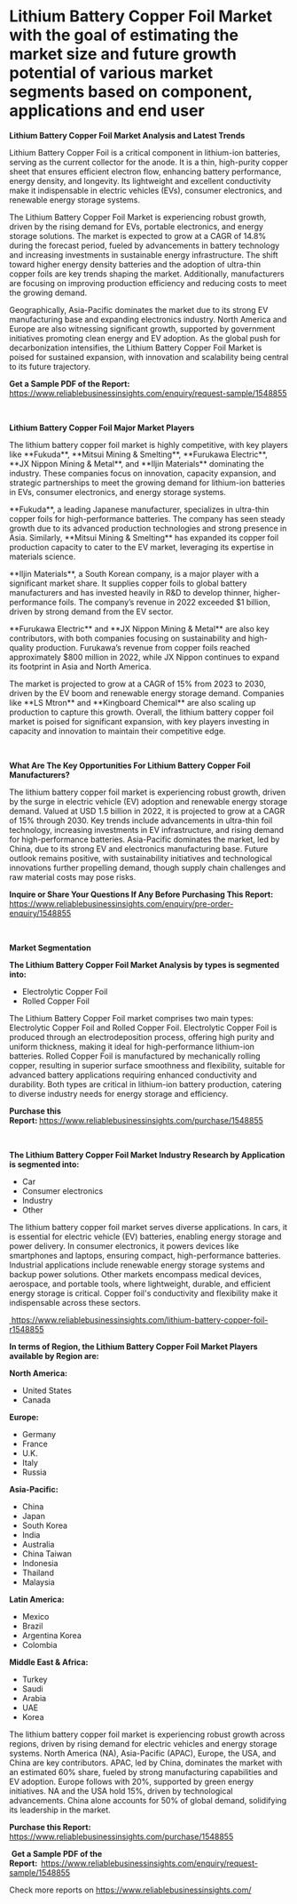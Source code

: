 <p><h1>Lithium Battery Copper Foil Market with the goal of estimating the market size and future growth potential of various market segments based on component, applications and end user</h1></p><p><strong>Lithium Battery Copper Foil Market Analysis and Latest Trends</strong></p>
<p><p>Lithium Battery Copper Foil is a critical component in lithium-ion batteries, serving as the current collector for the anode. It is a thin, high-purity copper sheet that ensures efficient electron flow, enhancing battery performance, energy density, and longevity. Its lightweight and excellent conductivity make it indispensable in electric vehicles (EVs), consumer electronics, and renewable energy storage systems.</p><p>The Lithium Battery Copper Foil Market is experiencing robust growth, driven by the rising demand for EVs, portable electronics, and energy storage solutions. The market is expected to grow at a CAGR of 14.8% during the forecast period, fueled by advancements in battery technology and increasing investments in sustainable energy infrastructure. The shift toward higher energy density batteries and the adoption of ultra-thin copper foils are key trends shaping the market. Additionally, manufacturers are focusing on improving production efficiency and reducing costs to meet the growing demand.</p><p>Geographically, Asia-Pacific dominates the market due to its strong EV manufacturing base and expanding electronics industry. North America and Europe are also witnessing significant growth, supported by government initiatives promoting clean energy and EV adoption. As the global push for decarbonization intensifies, the Lithium Battery Copper Foil Market is poised for sustained expansion, with innovation and scalability being central to its future trajectory.</p></p>
<p><strong>Get a Sample PDF of the Report:&nbsp;</strong> <a href="https://www.reliablebusinessinsights.com/enquiry/request-sample/1548855?utm_campaign=2146&utm_medium=2&utm_source=Github&utm_content=ia&utm_term=29012025&utm_id=lithium-battery-copper-foil">https://www.reliablebusinessinsights.com/enquiry/request-sample/1548855</a></p>
<p>&nbsp;</p>
<p><strong>Lithium Battery Copper Foil Major Market Players</strong></p>
<p><p>The lithium battery copper foil market is highly competitive, with key players like **Fukuda**, **Mitsui Mining & Smelting**, **Furukawa Electric**, **JX Nippon Mining & Metal**, and **Iljin Materials** dominating the industry. These companies focus on innovation, capacity expansion, and strategic partnerships to meet the growing demand for lithium-ion batteries in EVs, consumer electronics, and energy storage systems.</p><p>**Fukuda**, a leading Japanese manufacturer, specializes in ultra-thin copper foils for high-performance batteries. The company has seen steady growth due to its advanced production technologies and strong presence in Asia. Similarly, **Mitsui Mining & Smelting** has expanded its copper foil production capacity to cater to the EV market, leveraging its expertise in materials science.</p><p>**Iljin Materials**, a South Korean company, is a major player with a significant market share. It supplies copper foils to global battery manufacturers and has invested heavily in R&D to develop thinner, higher-performance foils. The company’s revenue in 2022 exceeded $1 billion, driven by strong demand from the EV sector.</p><p>**Furukawa Electric** and **JX Nippon Mining & Metal** are also key contributors, with both companies focusing on sustainability and high-quality production. Furukawa’s revenue from copper foils reached approximately $800 million in 2022, while JX Nippon continues to expand its footprint in Asia and North America.</p><p>The market is projected to grow at a CAGR of 15% from 2023 to 2030, driven by the EV boom and renewable energy storage demand. Companies like **LS Mtron** and **Kingboard Chemical** are also scaling up production to capture this growth. Overall, the lithium battery copper foil market is poised for significant expansion, with key players investing in capacity and innovation to maintain their competitive edge.</p></p>
<p>&nbsp;</p>
<p><strong>What Are The Key Opportunities For Lithium Battery Copper Foil Manufacturers?</strong></p>
<p><p>The lithium battery copper foil market is experiencing robust growth, driven by the surge in electric vehicle (EV) adoption and renewable energy storage demand. Valued at USD 1.5 billion in 2022, it is projected to grow at a CAGR of 15% through 2030. Key trends include advancements in ultra-thin foil technology, increasing investments in EV infrastructure, and rising demand for high-performance batteries. Asia-Pacific dominates the market, led by China, due to its strong EV and electronics manufacturing base. Future outlook remains positive, with sustainability initiatives and technological innovations further propelling demand, though supply chain challenges and raw material costs may pose risks.</p></p>
<p><strong>Inquire or Share Your Questions If Any Before Purchasing This Report:</strong> <a href="https://www.reliablebusinessinsights.com/enquiry/pre-order-enquiry/1548855?utm_campaign=2146&utm_medium=2&utm_source=Github&utm_content=ia&utm_term=29012025&utm_id=lithium-battery-copper-foil">https://www.reliablebusinessinsights.com/enquiry/pre-order-enquiry/1548855</a></p>
<p>&nbsp;</p>
<p><strong>Market Segmentation</strong></p>
<p><strong>The Lithium Battery Copper Foil Market Analysis by types is segmented into:</strong></p>
<p><ul><li>Electrolytic Copper Foil</li><li>Rolled Copper Foil</li></ul></p>
<p><p>The Lithium Battery Copper Foil market comprises two main types: Electrolytic Copper Foil and Rolled Copper Foil. Electrolytic Copper Foil is produced through an electrodeposition process, offering high purity and uniform thickness, making it ideal for high-performance lithium-ion batteries. Rolled Copper Foil is manufactured by mechanically rolling copper, resulting in superior surface smoothness and flexibility, suitable for advanced battery applications requiring enhanced conductivity and durability. Both types are critical in lithium-ion battery production, catering to diverse industry needs for energy storage and efficiency.</p></p>
<p><strong>Purchase this Report:&nbsp;</strong><a href="https://www.reliablebusinessinsights.com/purchase/1548855?utm_campaign=2146&utm_medium=2&utm_source=Github&utm_content=ia&utm_term=29012025&utm_id=lithium-battery-copper-foil">https://www.reliablebusinessinsights.com/purchase/1548855</a></p>
<p>&nbsp;</p>
<p><strong>The Lithium Battery Copper Foil Market Industry Research by Application is segmented into:</strong></p>
<p><ul><li>Car</li><li>Consumer electronics</li><li>Industry</li><li>Other</li></ul></p>
<p><p>The lithium battery copper foil market serves diverse applications. In cars, it is essential for electric vehicle (EV) batteries, enabling energy storage and power delivery. In consumer electronics, it powers devices like smartphones and laptops, ensuring compact, high-performance batteries. Industrial applications include renewable energy storage systems and backup power solutions. Other markets encompass medical devices, aerospace, and portable tools, where lightweight, durable, and efficient energy storage is critical. Copper foil's conductivity and flexibility make it indispensable across these sectors.</p></p>
<p><a href="https://www.reliablebusinessinsights.com/lithium-battery-copper-foil-r1548855?utm_campaign=2146&utm_medium=2&utm_source=Github&utm_content=ia&utm_term=29012025&utm_id=lithium-battery-copper-foil">&nbsp;https://www.reliablebusinessinsights.com/lithium-battery-copper-foil-r1548855</a></p>
<p><strong>In terms of Region, the Lithium Battery Copper Foil Market Players available by Region are:</strong></p>
<p>
    <p> <strong> North America: </strong>
        <ul>
            <li>United States</li>
            <li>Canada</li>
        </ul>
        </p> 
    <p> <strong> Europe: </strong>
        <ul>
            <li>Germany</li>
            <li>France</li>
            <li>U.K.</li>
            <li>Italy</li>
            <li>Russia</li>
        </ul>
        </p> 
    <p> <strong> Asia-Pacific: </strong>
        <ul>
            <li>China</li>
            <li>Japan</li>
            <li>South Korea</li>
            <li>India</li>
            <li>Australia</li>
            <li>China Taiwan</li>
            <li>Indonesia</li>
            <li>Thailand</li>
            <li>Malaysia</li>
        </ul>
        </p> 
    <p> <strong> Latin America: </strong>
        <ul>
            <li>Mexico</li>
            <li>Brazil</li>
            <li>Argentina Korea</li>
            <li>Colombia</li>
        </ul>
        </p> 
    <p> <strong> Middle East & Africa: </strong>
        <ul>
            <li>Turkey</li>
            <li>Saudi</li>
            <li>Arabia</li>
            <li>UAE</li>
            <li>Korea</li>
        </ul>
    </p>
    </p>
<p><p>The lithium battery copper foil market is experiencing robust growth across regions, driven by rising demand for electric vehicles and energy storage systems. North America (NA), Asia-Pacific (APAC), Europe, the USA, and China are key contributors. APAC, led by China, dominates the market with an estimated 60% share, fueled by strong manufacturing capabilities and EV adoption. Europe follows with 20%, supported by green energy initiatives. NA and the USA hold 15%, driven by technological advancements. China alone accounts for 50% of global demand, solidifying its leadership in the market.</p></p>
<p><strong>Purchase this Report: </strong><a href="https://www.reliablebusinessinsights.com/purchase/1548855?utm_campaign=2146&utm_medium=2&utm_source=Github&utm_content=ia&utm_term=29012025&utm_id=lithium-battery-copper-foil">https://www.reliablebusinessinsights.com/purchase/1548855</a></p>
<p>&nbsp;<strong>Get a Sample PDF of the Report:&nbsp;&nbsp;</strong><a href="https://www.reliablebusinessinsights.com/enquiry/request-sample/1548855?utm_campaign=2146&utm_medium=2&utm_source=Github&utm_content=ia&utm_term=29012025&utm_id=lithium-battery-copper-foil">https://www.reliablebusinessinsights.com/enquiry/request-sample/1548855</a></p>
<p><strong></strong></p>
<p>Check more reports on <a href="https://www.reliablebusinessinsights.com/?utm_campaign=2146&utm_medium=2&utm_source=Github&utm_content=ia&utm_term=29012025&utm_id=lithium-battery-copper-foil">https://www.reliablebusinessinsights.com/</a></p>